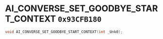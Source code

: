 # AI_CONVERSE_SET_GOODBYE_START_CONTEXT `0x93CFB180`

```cpp
void AI_CONVERSE_SET_GOODBYE_START_CONTEXT(int _Unk0);
```